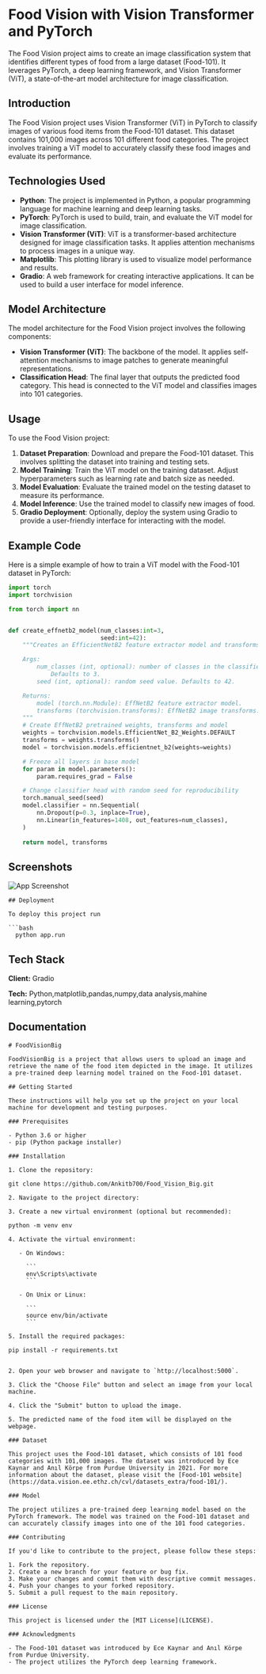 # Food Vision with Vision Transformer and PyTorch

The Food Vision project aims to create an image classification system that identifies different types of food from a large dataset (Food-101). It leverages PyTorch, a deep learning framework, and Vision Transformer (ViT), a state-of-the-art model architecture for image classification.

## Introduction

The Food Vision project uses Vision Transformer (ViT) in PyTorch to classify images of various food items from the Food-101 dataset. This dataset contains 101,000 images across 101 different food categories. The project involves training a ViT model to accurately classify these food images and evaluate its performance.

## Technologies Used

- **Python**: The project is implemented in Python, a popular programming language for machine learning and deep learning tasks.
- **PyTorch**: PyTorch is used to build, train, and evaluate the ViT model for image classification.
- **Vision Transformer (ViT)**: ViT is a transformer-based architecture designed for image classification tasks. It applies attention mechanisms to process images in a unique way.
- **Matplotlib**: This plotting library is used to visualize model performance and results.
- **Gradio**: A web framework for creating interactive applications. It can be used to build a user interface for model inference.

## Model Architecture

The model architecture for the Food Vision project involves the following components:

- **Vision Transformer (ViT)**: The backbone of the model. It applies self-attention mechanisms to image patches to generate meaningful representations.
- **Classification Head**: The final layer that outputs the predicted food category. This head is connected to the ViT model and classifies images into 101 categories.

## Usage

To use the Food Vision project:

1. **Dataset Preparation**: Download and prepare the Food-101 dataset. This involves splitting the dataset into training and testing sets.
2. **Model Training**: Train the ViT model on the training dataset. Adjust hyperparameters such as learning rate and batch size as needed.
3. **Model Evaluation**: Evaluate the trained model on the testing dataset to measure its performance.
4. **Model Inference**: Use the trained model to classify new images of food.
5. **Gradio Deployment**: Optionally, deploy the system using Gradio to provide a user-friendly interface for interacting with the model.

## Example Code

Here is a simple example of how to train a ViT model with the Food-101 dataset in PyTorch:

```python
import torch
import torchvision

from torch import nn


def create_effnetb2_model(num_classes:int=3, 
                          seed:int=42):
    """Creates an EfficientNetB2 feature extractor model and transforms.

    Args:
        num_classes (int, optional): number of classes in the classifier head. 
            Defaults to 3.
        seed (int, optional): random seed value. Defaults to 42.

    Returns:
        model (torch.nn.Module): EffNetB2 feature extractor model. 
        transforms (torchvision.transforms): EffNetB2 image transforms.
    """
    # Create EffNetB2 pretrained weights, transforms and model
    weights = torchvision.models.EfficientNet_B2_Weights.DEFAULT
    transforms = weights.transforms()
    model = torchvision.models.efficientnet_b2(weights=weights)

    # Freeze all layers in base model
    for param in model.parameters():
        param.requires_grad = False

    # Change classifier head with random seed for reproducibility
    torch.manual_seed(seed)
    model.classifier = nn.Sequential(
        nn.Dropout(p=0.3, inplace=True),
        nn.Linear(in_features=1408, out_features=num_classes),
    )
    
    return model, transforms
```
    
## Screenshots

![App Screenshot](https://github.com/Ankitb700/Food_Vision_Big/blob/main/Images/Screenshot%20(145).png)

```
## Deployment

To deploy this project run

```bash
  python app.run
```


## Tech Stack

**Client:** Gradio

**Tech:** Python,matplotlib,pandas,numpy,data analysis,mahine learning,pytorch


## Documentation

```
# FoodVisionBig

FoodVisionBig is a project that allows users to upload an image and retrieve the name of the food item depicted in the image. It utilizes a pre-trained deep learning model trained on the Food-101 dataset.

## Getting Started

These instructions will help you set up the project on your local machine for development and testing purposes.

### Prerequisites

- Python 3.6 or higher
- pip (Python package installer)

### Installation

1. Clone the repository:

git clone https://github.com/Ankitb700/Food_Vision_Big.git

2. Navigate to the project directory:

3. Create a new virtual environment (optional but recommended):

python -m venv env

4. Activate the virtual environment:

   - On Windows:
   
     ```
     env\Scripts\activate
     ```
     
   - On Unix or Linux:
   
     ```
     source env/bin/activate
     ```
     
5. Install the required packages:

pip install -r requirements.txt


2. Open your web browser and navigate to `http://localhost:5000`.

3. Click the "Choose File" button and select an image from your local machine.

4. Click the "Submit" button to upload the image.

5. The predicted name of the food item will be displayed on the webpage.

### Dataset

This project uses the Food-101 dataset, which consists of 101 food categories with 101,000 images. The dataset was introduced by Ece Kaynar and Anıl Körpe from Purdue University in 2021. For more information about the dataset, please visit the [Food-101 website](https://data.vision.ee.ethz.ch/cvl/datasets_extra/food-101/).

### Model

The project utilizes a pre-trained deep learning model based on the PyTorch framework. The model was trained on the Food-101 dataset and can accurately classify images into one of the 101 food categories.

### Contributing

If you'd like to contribute to the project, please follow these steps:

1. Fork the repository.
2. Create a new branch for your feature or bug fix.
3. Make your changes and commit them with descriptive commit messages.
4. Push your changes to your forked repository.
5. Submit a pull request to the main repository.

### License

This project is licensed under the [MIT License](LICENSE).

### Acknowledgments

- The Food-101 dataset was introduced by Ece Kaynar and Anıl Körpe from Purdue University.
- The project utilizes the PyTorch deep learning framework.

